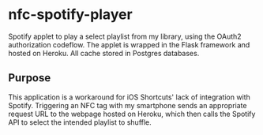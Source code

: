 # nfc-spotify-player
Spotify applet to play a select playlist from my library, using the OAuth2 authorization codeflow.
The applet is wrapped in the Flask framework and hosted on Heroku. All cache stored in Postgres databases.

## Purpose
This application is a workaround for iOS Shortcuts' lack of integration with Spotify. Triggering an NFC tag
with my smartphone sends an appropriate request URL to the webpage hosted on Heroku, which then calls the Spotify
API to select the intended playlist to shuffle.
